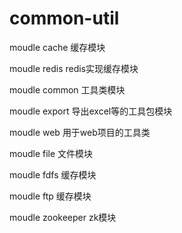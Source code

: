 # common-util


moudle cache     缓存模块

moudle redis     redis实现缓存模块

moudle common  工具类模块

moudle export  导出excel等的工具包模块

moudle web     用于web项目的工具类

moudle file    文件模块

moudle fdfs     缓存模块

moudle ftp     缓存模块

moudle zookeeper    zk模块






